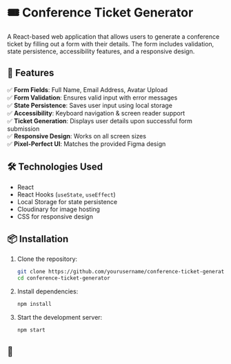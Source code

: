 
# 🎟️ Conference Ticket Generator  

A React-based web application that allows users to generate a conference ticket by filling out a form with their details. The form includes validation, state persistence, accessibility features, and a responsive design.  

## 🚀 Features  
✅ **Form Fields**: Full Name, Email Address, Avatar Upload  
✅ **Form Validation**: Ensures valid input with error messages  
✅ **State Persistence**: Saves user input using local storage  
✅ **Accessibility**: Keyboard navigation & screen reader support  
✅ **Ticket Generation**: Displays user details upon successful form submission  
✅ **Responsive Design**: Works on all screen sizes  
✅ **Pixel-Perfect UI**: Matches the provided Figma design  

## 🛠️ Technologies Used  
- React  
- React Hooks (`useState`, `useEffect`)  
- Local Storage for state persistence  
- Cloudinary for image hosting  
- CSS for responsive design  

## 📦 Installation  
1. Clone the repository:  
   ```bash
   git clone https://github.com/yourusername/conference-ticket-generator.git
   cd conference-ticket-generator
   ```  
2. Install dependencies:  
   ```bash
   npm install
   ```  
3. Start the development server:  
   ```bash
   npm start
   ```  

## 📡